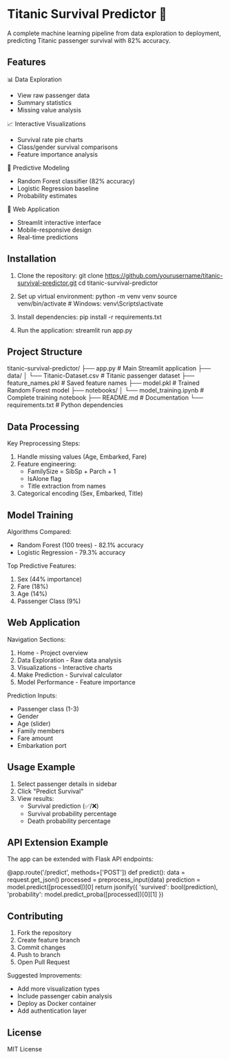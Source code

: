 # Titanic Survival Predictor 🚢

A complete machine learning pipeline from data exploration to deployment, predicting Titanic passenger survival with 82% accuracy.

## Features

📊 Data Exploration
- View raw passenger data
- Summary statistics
- Missing value analysis

📈 Interactive Visualizations
- Survival rate pie charts
- Class/gender survival comparisons
- Feature importance analysis

🔮 Predictive Modeling
- Random Forest classifier (82% accuracy)
- Logistic Regression baseline
- Probability estimates

🚀 Web Application
- Streamlit interactive interface
- Mobile-responsive design
- Real-time predictions

## Installation

1. Clone the repository:
   git clone https://github.com/yourusername/titanic-survival-predictor.git
   cd titanic-survival-predictor

2. Set up virtual environment:
   python -m venv venv
   source venv/bin/activate  # Windows: venv\Scripts\activate

3. Install dependencies:
   pip install -r requirements.txt

4. Run the application:
   streamlit run app.py

## Project Structure

titanic-survival-predictor/
├── app.py                  # Main Streamlit application
├── data/
│   └── Titanic-Dataset.csv  # Titanic passenger dataset
├── feature_names.pkl       # Saved feature names
├── model.pkl               # Trained Random Forest model
├── notebooks/
│   └── model_training.ipynb # Complete training notebook
├── README.md               # Documentation
└── requirements.txt        # Python dependencies

## Data Processing

Key Preprocessing Steps:
1. Handle missing values (Age, Embarked, Fare)
2. Feature engineering:
   - FamilySize = SibSp + Parch + 1
   - IsAlone flag
   - Title extraction from names
3. Categorical encoding (Sex, Embarked, Title)

## Model Training

Algorithms Compared:
- Random Forest (100 trees) - 82.1% accuracy
- Logistic Regression - 79.3% accuracy

Top Predictive Features:
1. Sex (44% importance)
2. Fare (18%)
3. Age (14%)
4. Passenger Class (9%)

## Web Application

Navigation Sections:
1. Home - Project overview
2. Data Exploration - Raw data analysis
3. Visualizations - Interactive charts
4. Make Prediction - Survival calculator
5. Model Performance - Feature importance

Prediction Inputs:
- Passenger class (1-3)
- Gender
- Age (slider)
- Family members
- Fare amount
- Embarkation port

## Usage Example

1. Select passenger details in sidebar
2. Click "Predict Survival"
3. View results:
   - Survival prediction (✅/❌)
   - Survival probability percentage
   - Death probability percentage

## API Extension Example

The app can be extended with Flask API endpoints:

@app.route('/predict', methods=['POST'])
def predict():
    data = request.get_json()
    processed = preprocess_input(data)
    prediction = model.predict([processed])[0]
    return jsonify({
        'survived': bool(prediction),
        'probability': model.predict_proba([processed])[0][1]
    })

## Contributing

1. Fork the repository
2. Create feature branch
3. Commit changes
4. Push to branch
5. Open Pull Request

Suggested Improvements:
- Add more visualization types
- Include passenger cabin analysis
- Deploy as Docker container
- Add authentication layer

## License

MIT License